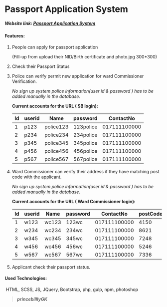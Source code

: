 # Passport Application System

##### Website  link: <a href="http://princebillywebwork.epizy.com" target="_blank">Passport Application System</a>

#### Features:

1. People can apply for passport application 

   (Fill-up from  upload their NID/Birth certificate and photo.jpg 300*300)

2. Check their Passport Status

3. Police can verify permit new application for ward Commissioner Verification.

   *No sign up system police information(user id & password ) has to be added manually in the database.*

   **Current accounts for the URL ( SB login):**
   
   
   | Id | userid | Name      | password  | ContactNo    |
   |---|---|---|---|---|
   |  1 | p123   | police123 | 123police | 017111100000 |
   |  2 | p234   | police234 | 234police | 017111100000 |
   |  3 | p345   | police345 | 345police | 017111100000 |
   |  4 | p456   | police456 | 456police | 017111100000 |
   |  5 | p567   | police567 | 567police | 017111100000 |

4. Ward Commissioner can verify their address if they have matching post code with the applicant.  

   *No sign up system police information(user id & password ) has to be added manually in the database.*

   **Current accounts for the URL ( Ward Commissioner login):**
   
   
   | Id | userid | Name  | password | ContactNo    | postCode |
   |---|---|---|---|---|---|
   |  1 | w123   | wc123 | 123wc    | 017111100000 |     4150 |
   |  2 | w234   | wc234 | 234wc    | 017111100000 |     8621 |
   |  3 | w345   | wc345 | 345wc    | 017111100000 |     7248 |
   |  4 | w456   | wc456 | 456wc    | 017111100000 |     5246 |
   |  5 | w567   | wc567 | 567wc    | 017111100000 |     7336 |

5. Applicant check their passport status.

#### Used Technologies:

​	HTML, SCSS, JS, JQuery, Bootstrap, php, gulp, npm, photoshop

> ***princebilllyGK***
